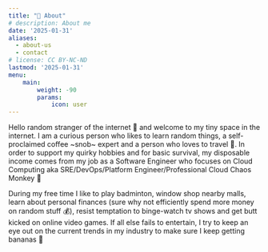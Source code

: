 ```yaml
---
title: "👋 About"
# description: About me
date: '2025-01-31'
aliases:
  - about-us
  - contact
# license: CC BY-NC-ND
lastmod: '2025-01-31'
menu:
    main: 
        weight: -90
        params:
            icon: user
---
```


Hello random stranger of the internet :wave: and welcome to my tiny space in the internet. I am a curious person who likes to learn random things, a self-proclaimed coffee ~snob~ expert and a person who loves to travel :school_satchel:. In order to support my quirky hobbies and for basic survival, my disposable income comes from my job as a Software Engineer who focuses on Cloud Computing aka SRE/DevOps/Platform Engineer/Professional Cloud Chaos Monkey :see_no_evil:

During my free time I like to play badminton, window shop nearby malls, learn about personal finances (sure why not efficiently spend more money on random stuff :moneybag:), resist temptation to binge-watch tv shows and get butt kicked on online video games. If all else fails to entertain, I try to keep an eye out on the current trends in my industry to make sure I keep getting bananas :banana:
